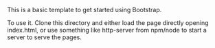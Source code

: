 This is a basic template to get started using Bootstrap.

To use it.  Clone this directory and either load the page directly opening index.html, or use something like http-server from npm/node to start a server to serve the pages.